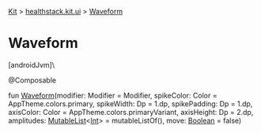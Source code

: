 
[Kit](../../kit.html) > [healthstack.kit.ui](index.html) > [Waveform](-waveform.html)



# Waveform



[androidJvm]\




@Composable



fun [Waveform](-waveform.html)(modifier: Modifier = Modifier, spikeColor: Color = AppTheme.colors.primary, spikeWidth: Dp = 1.dp, spikePadding: Dp = 1.dp, axisColor: Color = AppTheme.colors.primaryVariant, axisHeight: Dp = 2.dp, amplitudes: [MutableList](https://kotlinlang.org/api/latest/jvm/stdlib/kotlin.collections/-mutable-list/index.html)&lt;[Int](https://kotlinlang.org/api/latest/jvm/stdlib/kotlin/-int/index.html)&gt; = mutableListOf(), move: [Boolean](https://kotlinlang.org/api/latest/jvm/stdlib/kotlin/-boolean/index.html) = false)




